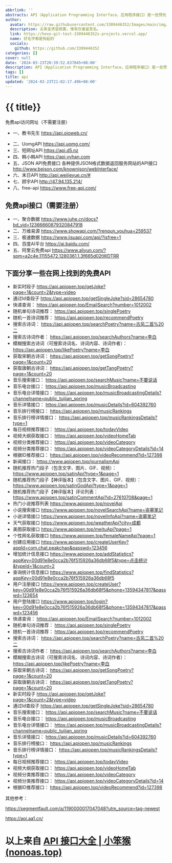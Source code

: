 ```yaml
---
abbrlink: ''
abstracts: API（Application Programming Interface，应用程序接口）是一些预先定义的函数，或指软件系统不同组成部分衔接的约定。目的是提供应用程序与开发人员基于某软件或硬件得以访问一组例程的能力，而又无需访问原码，或理解内部工作机制的细节。
author:
  avatar: https://raw.githubusercontent.com/3309446352/Images/main/img/preview.jpg
  description: 古来圣贤皆寂寞，惟有饮者留其名。
  link: https://hexo-git-test-3309446352s-projects.vercel.app/
  name: 好名字都是狗起的
  socials:
    github: https://github.com/3309446352
categories: []
cover: null
date: '2024-03-23T20:39:52.637845+08:00'
description: API（Application Programming Interface，应用程序接口）是一些预先定义的函数，或指软件系统不同组成部分衔接的约定。目的是提供应用程序与开发人员基于某软件或硬件得以访问一组例程的能力，而又无需访问原码，或理解内部工作机制的细节。
tags: []
title: api
updated: '2024-03-23T21:02:17.496+08:00'
---
```

#  {{ title}}

免费api访问网址（不需要注册）

- 一、教书先生
  https://api.oioweb.cn/

* 二、UomgAPI
  https://api.uomg.com/
* 三、短网址API
  https://api.d5.nz
* 四、韩小韩API
  https://api.vvhan.com
* 五、JSON API免费接口
  各种提供JSON格式数据返回服务网站的API接口 http://www.bejson.com/knownjson/webInterface/
* 六、末日API
  http://api.weijieyue.cn/#
* 七、顾宇API
  http://47.94.135.214/
* 八、free-api
  https://www.free-api.com/

## 免费api接口（需要注册）

* 一、聚合数据
  https://www.juhe.cn/docs?bd_vid=12366660879320847918
* 二、万维易源
  https://www.showapi.com/?renqun_youhua=259537
* 三、极速数据
  https://www.jisuapi.com/api/?isfree=1
* 四、百度AI平台
  https://ai.baidu.com/
* 五、阿里云免费api
  https://www.aliyun.com/?spm=a2c4e.11155472.1280361.1.3f665d02tWDTRR

## 下面分享一些在网上找到的免费API

* 新实时段子
  https://api.apiopen.top/getJoke?page=1&count=2&type=video
* 通过Id查段子
  https://api.apiopen.top/getSingleJoke?sid=28654780
* 快递查询：
  https://api.apiopen.top/EmailSearch?number=1012002
* 随机单句诗词推荐：
  https://api.apiopen.top/singlePoetry
* 随机一首诗词推荐：
  https://api.apiopen.top/recommendPoetry
* 搜索古诗词：
  https://api.apiopen.top/searchPoetry?name=古风二首%20二
* 搜索古诗词作者：
  https://api.apiopen.top/searchAuthors?name=李白
* 模糊搜索古诗词（可搜索诗词名、诗词内容、诗词作者）：
  https://api.apiopen.top/likePoetry?name=李白
* 获取宋朝古诗词：
  https://api.apiopen.top/getSongPoetry?page=1&count=20
* 获取唐朝古诗词：
  https://api.apiopen.top/getTangPoetry?page=1&count=20
* 音乐搜索接口：
  https://api.apiopen.top/searchMusic?name=不要说话
* 音乐电台接口：
  https://api.apiopen.top/musicBroadcasting
* 音乐电台详情接口：
  https://api.apiopen.top/musicBroadcastingDetails?channelname=public_tuijian_spring
* 音乐详情接口：
  https://api.apiopen.top/musicDetails?id=604392760
* 音乐排行榜接口：
  https://api.apiopen.top/musicRankings
* 音乐排行榜详情接口：
  https://api.apiopen.top/musicRankingsDetails?type=1
* 每日视频推荐接口：
  https://api.apiopen.top/todayVideo
* 视频大纲获取接口：
  https://api.apiopen.top/videoHomeTab
* 视频分类推荐接口：
  https://api.apiopen.top/videoCategory
* 视频分类推荐接口：
  https://api.apiopen.top/videoCategoryDetails?id=14
* 根据ID推荐接口：
  https://api.apiopen.top/videoRecommend?id=127398
* 新闻接口：
  https://www.apiopen.top/journalismApi
* 随机推荐热门段子（包含文字、图片、GIF、视频）：
  https://www.apiopen.top/satinApi?type=1&page=1
* 随机推荐热门段子【神评版本】（包含文字、图片、GIF、视频）：
  https://www.apiopen.top/satinGodApi?type=1&page=1
* 随机推荐热门段子【神评版本】评论列表：
  https://www.apiopen.top/satinCommentApi?id=27610708&page=1
* 热门小说推荐列表
  https://www.apiopen.top/novelApi
* 小说搜索接口
  https://www.apiopen.top/novelSearchApi?name=盗墓笔记
* 小说详情接口
  https://www.apiopen.top/novelInfoApi?name=盗墓笔记
* 天气获取接口
  https://www.apiopen.top/weatherApi?city=成都
* 美图获取接口
  https://www.apiopen.top/meituApi?page=1
* 个性网名获取接口
  https://www.apiopen.top/femaleNameApi?page=1
* 创建应用接口
  https://www.apiopen.top/createUserKey?appId=com.chat.peakchao&passwd=123456
* 增加统计信息接口
  https://www.apiopen.top/addStatistics?appKey=00d91e8e0cca2b76f515926a36db68f5&type=点击统计&typeId=1&count=2
* 查询统计信息接口
  https://www.apiopen.top/findStatistics?appKey=00d91e8e0cca2b76f515926a36db68f5
* 用户注册接口
  https://www.apiopen.top/createUser?key=00d91e8e0cca2b76f515926a36db68f5&phone=13594347817&passwd=123654
* 用户登陆接口
  https://www.apiopen.top/login?key=00d91e8e0cca2b76f515926a36db68f5&phone=13594347817&passwd=123456
* 快递查询：
  https://api.apiopen.top/EmailSearch?number=1012002
* 随机单句诗词推荐：
  https://api.apiopen.top/singlePoetry
* 随机一首诗词推荐：
  https://api.apiopen.top/recommendPoetry
* 搜索古诗词：
  https://api.apiopen.top/searchPoetry?name=古风二首%20二
* 搜索古诗词作者：
  https://api.apiopen.top/searchAuthors?name=李白
* 模糊搜索古诗词（可搜索诗词名、诗词内容、诗词作者）：
  https://api.apiopen.top/likePoetry?name=李白
* 获取宋朝古诗词：
  https://api.apiopen.top/getSongPoetry?page=1&count=20
* 获取唐朝古诗词：
  https://api.apiopen.top/getTangPoetry?page=1&count=20
* 新实时段子
  https://api.apiopen.top/getJoke?page=1&count=2&type=video
* 通过Id查段子
  https://api.apiopen.top/getSingleJoke?sid=28654780
* 音乐搜索接口：
  https://api.apiopen.top/searchMusic?name=不要说话
* 音乐电台接口：
  https://api.apiopen.top/musicBroadcasting
* 音乐电台详情接口：
  https://api.apiopen.top/musicBroadcastingDetails?channelname=public_tuijian_spring
* 音乐详情接口：
  https://api.apiopen.top/musicDetails?id=604392760
* 音乐排行榜接口：
  https://api.apiopen.top/musicRankings
* 音乐排行榜详情接口：
  https://api.apiopen.top/musicRankingsDetails?type=1
* 每日视频推荐接口：
  https://api.apiopen.top/todayVideo
* 视频大纲获取接口：
  https://api.apiopen.top/videoHomeTab
* 视频分类推荐接口：
  https://api.apiopen.top/videoCategory
* 视频分类推荐接口：
  https://api.apiopen.top/videoCategoryDetails?id=14
* 根据ID推荐接口：
  https://api.apiopen.top/videoRecommend?id=127398

其他参考：

https://segmentfault.com/a/1190000017047048?utm_source=tag-newest

https://api.aa1.cn/

# 以上来自 [API 接口大全 | 小笨猴 (nonoas.top)](https://www.nonoas.top/archives/apishare)

</div>
